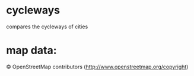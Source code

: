 # cycleways
compares the cycleways of cities

# map data:
© OpenStreetMap contributors (http://www.openstreetmap.org/copyright)
